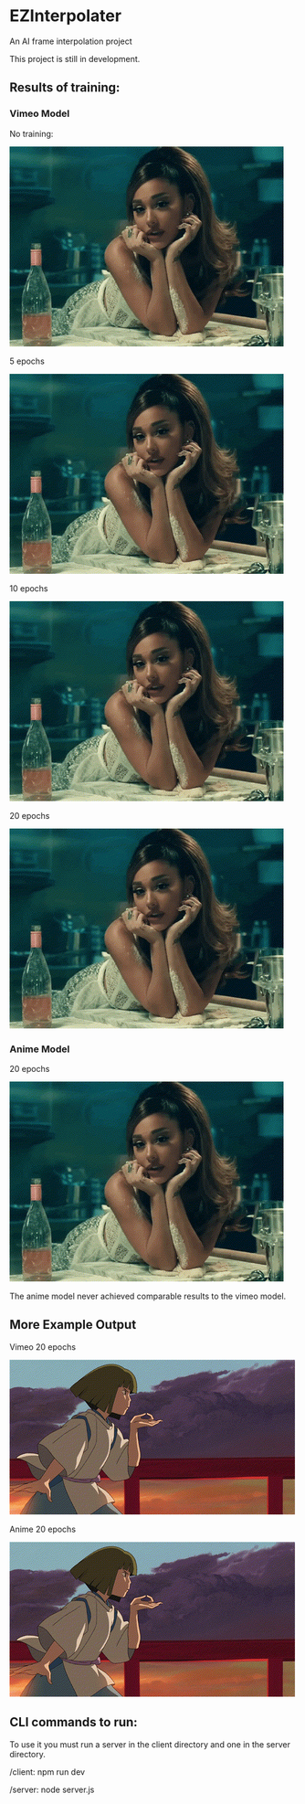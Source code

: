 # EZInterpolater
An AI frame interpolation project

This project is still in development.

## Results of training:

### Vimeo Model

No training:

![Server](./server/noTraining.gif)

5 epochs

![Server](./server/vimeo5.gif)

10 epochs

![Server](./server/vimeo10.gif)

20 epochs

![Server](./server/vimeo20.gif)

### Anime Model
20 epochs

![Server](./server/anime20.gif)

The anime model never achieved comparable results to the vimeo model.

## More Example Output

Vimeo 20 epochs

![Server](./server/vimeoGhibli20.gif)

Anime 20 epochs

![Server](./server/animeGhibli20.gif)

## CLI commands to run:

To use it you must run a server in the client directory and one in the server directory.

/client: npm run dev

/server: node server.js
